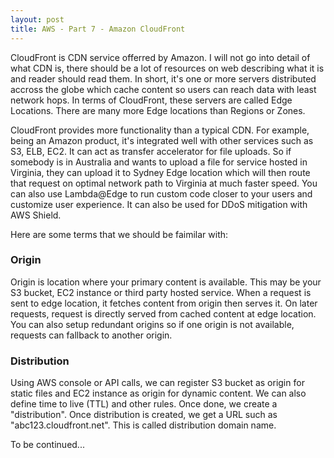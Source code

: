 ```yaml
---
layout: post
title: AWS - Part 7 - Amazon CloudFront
---
```


CloudFront is CDN service offerred by Amazon. I will not go into detail of what CDN is, there should be a lot of resources on web describing what it is and reader should read them. In short, it's one or more servers distributed accross the globe which cache content so users can reach data with least network hops. In terms of CloudFront, these servers are called Edge Locations. There are many more Edge locations than Regions or Zones.

CloudFront provides more functionality than a typical CDN. For example, being an Amazon product, it's integrated well with other services such as S3, ELB, EC2. It can act as transfer accelerator for file uploads. So if somebody is in Australia and wants to upload a file for service hosted in Virginia, they can upload it to Sydney Edge location which will then route that request on optimal network path to Virginia at much faster speed. You can also use Lambda@Edge to run custom code closer to your users and customize user experience. It can also be used for DDoS mitigation with AWS Shield.

Here are some terms that we should be faimilar with:

### Origin

Origin is location where your primary content is available. This may be your S3 bucket, EC2 instance or third party hosted service. When a request is sent to edge location, it fetches content from origin then serves it. On later requests, request is directly served from cached content at edge location. You can also setup redundant origins so if one origin is not available, requests can fallback to another origin.

### Distribution

Using AWS console or API calls, we can register S3 bucket as origin for static files and EC2 instance as origin for dynamic content. We can also define time to live (TTL) and other rules. Once done, we create a "distribution". Once distribution is created, we get a URL such as "abc123.cloudfront.net". This is called distribution domain name.


To be continued...